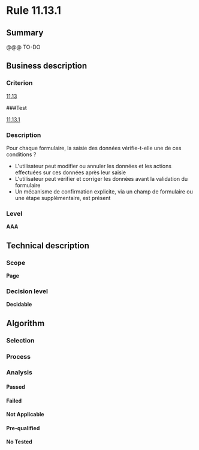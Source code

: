 # Rule 11.13.1

## Summary

@@@ TO-DO

## Business description

### Criterion

[11.13](http://references.modernisation.gouv.fr/referentiel-technique-0#crit-11-13)

###Test

[11.13.1](http://references.modernisation.gouv.fr/referentiel-technique-0#test-11-13-1)

### Description

Pour chaque formulaire, la saisie des donn&eacute;es v&eacute;rifie-t-elle une de ces conditions ? 
 
 *  L'utilisateur peut modifier ou annuler les donn&eacute;es et les actions effectu&eacute;es sur ces donn&eacute;es apr&egrave;s leur saisie 
 *  L'utilisateur peut v&eacute;rifier et corriger les donn&eacute;es avant la validation du formulaire 
 *  Un m&eacute;canisme de confirmation explicite, via un champ de formulaire ou une &eacute;tape suppl&eacute;mentaire, est pr&eacute;sent  


### Level

**AAA**

## Technical description

### Scope

**Page**

### Decision level

**Decidable**

## Algorithm

### Selection

### Process

### Analysis

#### Passed

#### Failed

#### Not Applicable

#### Pre-qualified

#### No Tested 






